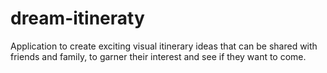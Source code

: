 # dream-itineraty

Application to create exciting visual itinerary ideas that can be shared with friends and family, to garner their interest and see if they want to come.
